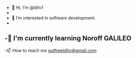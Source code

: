 - 👋 Hi, I’m @ditv1
- 
- 👀 I’m interested in software development.
-
-🌱 I'm currently learning Noroff GALILEO 
-
-📫 How to reach me gutfreetditv@gmail.com
<!---
ditv1/ditv1 is a ✨ special ✨ repository because its `README.md` (this file) appears on your GitHub profile.
You can click the Preview link to take a look at your changes.
--->
